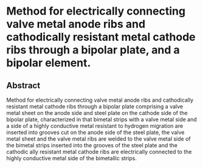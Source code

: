 # Method for electrically connecting valve metal anode ribs and cathodically resistant metal cathode ribs through a bipolar plate, and a bipolar element.

## Abstract
Method for electrically connecting valve metal anode ribs and cathodically resistant metal cathode ribs through a bipolar plate comprising a valve metal sheet on the anode side and steel plate on the cathode side of the bipolar plate, characterized in that bimetal strips with a valve metal side and a side of a highly conductive metal resistant to hydrogen migration are inserted into grooves cut on the anode side of the steel plate, the valve metal sheet and the valve metal ribs are welded to the valve metal side of the bimetal strips inserted into the grooves of the steel plate and the cathodic ally resistant metal cathode ribs are electrically connected to the highly conductive metal side of the bimetallic strips.
